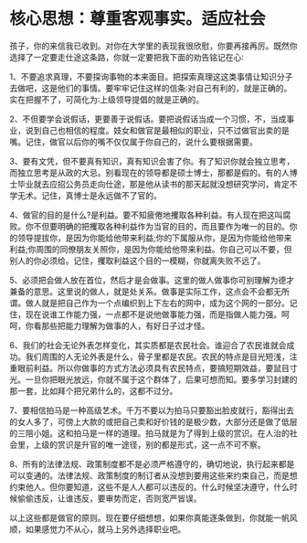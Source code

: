 # 核心思想：尊重客观事实。适应社会
孩子，你的来信我已收到。对你在大学里的表现我很欣慰，你要再接再厉。既然你选择了一定要走仕途这条路，你就一定要把我下面的劝告铭记在心∶


1、不要追求真理，不要探询事物的本来面目。把探索真理这这类事情让知识分子去做吧，这是他们的事情。要牢牢记住这样的信条∶对自己有利的，就是正确的。实在把握不了，可简化为∶上级领导提倡的就是正确的。


2、不但要学会说假话，更要善于说假话。要把说假话当成一个习惯，不，当成事业，说到自己也相信的程度。妓女和做官是最相似的职业，只不过做官出卖的是嘴。记住，做官以后你的嘴不仅仅属于你自己的，说什么要根据需要。


3、要有文凭，但不要真有知识，真有知识会害了你。有了知识你就会独立思考，而独立思考是从政的大忌。别看现在的领导都是硕士博士，那都是假的。有的人博士毕业就去应招公务员走向仕途，那是他从读书的那天起就没想研究学问，肯定不学无术。记住，真博士是永远做不了官的。


4、做官的目的是什么?是利益。要不知疲倦地攫取各种利益。有人现在把这叫腐败。你不但要明确的把攫取各种利益作为当官的目的，而且要作为唯一的目的。你的领导提拔你，是因为你能给他带来利益;你的下属服从你，是因为你能给他带来利益;你周围的同僚朋友关照你，是因为你能给他带来利益。你自己可以不要，但别人的你必须给。记住，攫取利益这个目的一模糊，你就离失败不远了。


5、必须把会做人放在首位，然后才是会做事。这里的做人做事你可别理解为德才兼备的意思。这里说的做人，就是处关系。做事是实际工作，这点会不会都无所谓。做人就是把自己作为一个点编织到上下左右的网中，成为这个网的一部分。记住，现在说谁工作能力强，一点都不是说他做事能力强，而是指做人能力强。呵呵，你看那些把能力理解为做事的人，有好日子过才怪。


6、我们的社会无论外表怎样变化，其实质都是农民社会。谁迎合了农民谁就会成功。我们周围的人无论外表是什么，骨子里都是农民。农民的特点是目光短浅，注重眼前利益。所以你做事的方式方法必须具有农民特点，要搞短期效益，要鼠目寸光。一旦你把眼光放远，你就不属于这个群体了，后果可想而知。要多学习封建的那一套，比如拜个把兄弟什么的，这都不过分。


7、要相信拍马是一种高级艺术。千万不要以为拍马只要豁出脸皮就行，豁得出去的女人多了，可傍上大款的或把自己卖和好价钱的是极少数，大部分还是做了低层的三陪小姐。这和拍马是一样的道理。拍马就是为了得到上级的赏识。在人治的社会里，上级的赏识是升官的唯一途径，别的都是形式，这一点不可不察。


8、所有的法律法规、政策制度都不是必须严格遵守的，确切地说，执行起来都是可以变通的。法律法规、政策制度的制订者从没想到要用这些来约束自己，而是想约束他人。但你要知道，这些不是人人都可以违反的。什么时候坚决遵守，什么时候偷偷违反，让谁违反，要审势而定，否则宽严皆误。


以上这些都是做官的原则。现在要仔细想想，如果你真能逐条做到，你就能一帆风顺，如果感觉力不从心，就马上另外选择职业吧。